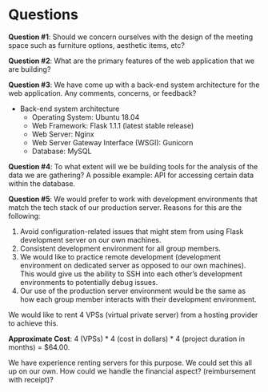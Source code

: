 # Questions

**Question #1**: Should we concern ourselves with the design of the meeting
space such as furniture options, aesthetic items, etc?

**Question #2**: What are the primary features of the web application that we are 
building?

**Question #3**: We have come up with a back-end system architecture for the web 
application. Any comments, concerns, or feedback?
- Back-end system architecture
    - Operating System: Ubuntu 18.04
    - Web Framework: Flask 1.1.1 (latest stable release)
    - Web Server: Nginx
    - Web Server Gateway Interface (WSGI): Gunicorn
    - Database: MySQL

**Question #4**: To what extent will we be building tools for the analysis of the 
data we are gathering? A possible example: API for accessing certain data within
the database.

**Question #5**: We would prefer to work with development environments that match the
tech stack of our production server. Reasons for this are the following:
1. Avoid configuration-related issues that might stem from using Flask 
development server on our own machines.
2. Consistent development environment for all group members.
3. We would like to practice remote development (development environment on 
dedicated server as opposed to our own machines). This would give us the ability 
to SSH into each other’s development environments to potentially debug issues.
4. Our use of the production server environment would be the same as how each 
group member interacts with their development environment.

We would like to rent 4 VPSs (virtual private server) from a hosting provider 
to achieve this.

**Approximate Cost**: 4 (VPSs) * 4 (cost in dollars) * 4 (project duration in 
months) = $64.00.

We have experience renting servers for this purpose. We could set this all up 
on our own. How could we handle the financial aspect? 
(reimbursement with receipt)?























